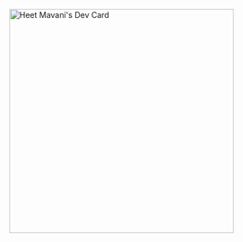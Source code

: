   <a href="https://app.daily.dev/heetmavani"><img src="https://api.daily.dev/devcards/c46ef3181f9749d7abc9f01fe5725696.png?r=90c" width="400" alt="Heet Mavani's Dev Card"/></a>

<!---
webdevheet/webdevheet is a ✨ special ✨ repository because its `README.md` (this file) appears on your GitHub profile.
You can click the Preview link to take a look at your changes.
--->
